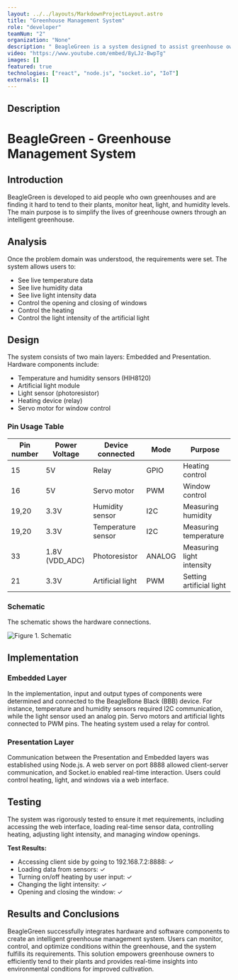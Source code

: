 ```yaml
---
layout: ../../layouts/MarkdownProjectLayout.astro
title: "Greenhouse Management System"
role: "developer"
teamNum: "2"
organization: "None"
description: " BeagleGreen is a system designed to assist greenhouse owners in managing their plants effectively by monitoring temperature, humidity, and light levels."
video: "https://www.youtube.com/embed/8yLJz-BwpTg"
images: []
featured: true
technologies: ["react", "node.js", "socket.io", "IoT"]
externals: []
---
```


## Description

# BeagleGreen - Greenhouse Management System

## Introduction

BeagleGreen is developed to aid people who own greenhouses and are finding it hard to tend to their plants, monitor heat, light, and humidity levels. The main purpose is to simplify the lives of greenhouse owners through an intelligent greenhouse.

## Analysis

Once the problem domain was understood, the requirements were set. The system allows users to:

- See live temperature data
- See live humidity data
- See live light intensity data
- Control the opening and closing of windows
- Control the heating
- Control the light intensity of the artificial light

## Design

The system consists of two main layers: Embedded and Presentation. Hardware components include:

- Temperature and humidity sensors (HIH8120)
- Artificial light module
- Light sensor (photoresistor)
- Heating device (relay)
- Servo motor for window control

### Pin Usage Table

| Pin number | Power Voltage  | Device connected   | Mode   | Purpose                   |
| ---------- | -------------- | ------------------ | ------ | ------------------------- |
| 15         | 5V             | Relay              | GPIO   | Heating control           |
| 16         | 5V             | Servo motor        | PWM    | Window control            |
| 19,20      | 3.3V           | Humidity sensor    | I2C    | Measuring humidity        |
| 19,20      | 3.3V           | Temperature sensor | I2C    | Measuring temperature     |
| 33         | 1.8V (VDD_ADC) | Photoresistor      | ANALOG | Measuring light intensity |
| 21         | 3.3V           | Artificial light   | PWM    | Setting artificial light  |

### Schematic

The schematic shows the hardware connections.

![Figure 1. Schematic](/images/projects/eosSchematic.png)

## Implementation

### Embedded Layer

In the implementation, input and output types of components were determined and connected to the BeagleBone Black (BBB) device. For instance, temperature and humidity sensors required I2C communication, while the light sensor used an analog pin. Servo motors and artificial lights connected to PWM pins. The heating system used a relay for control.

### Presentation Layer

Communication between the Presentation and Embedded layers was established using Node.js. A web server on port 8888 allowed client-server communication, and Socket.io enabled real-time interaction. Users could control heating, light, and windows via a web interface.

## Testing

The system was rigorously tested to ensure it met requirements, including accessing the web interface, loading real-time sensor data, controlling heating, adjusting light intensity, and managing window openings.

**Test Results:**

- Accessing client side by going to 192.168.7.2:8888: ✓
- Loading data from sensors: ✓
- Turning on/off heating by user input: ✓
- Changing the light intensity: ✓
- Opening and closing the window: ✓

## Results and Conclusions

BeagleGreen successfully integrates hardware and software components to create an intelligent greenhouse management system. Users can monitor, control, and optimize conditions within the greenhouse, and the system fulfills its requirements. This solution empowers greenhouse owners to efficiently tend to their plants and provides real-time insights into environmental conditions for improved cultivation.
